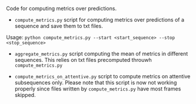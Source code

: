 Code for computing metrics over predictions.

* `compute_metrics.py` script for computing metrics over predictions of a sequence
and save them to txt files.

Usage: `python compute_metrics.py --start <start_sequence> --stop <stop_sequence>`

* `aggregate_metrics.py` script computing the mean of metrics in different sequences.
This relies on txt files precomputed throuwh `compute_metrics.py`

* `compute_metrics_on_attentive.py` script to compute metrics on attentive subsequences only. Please note that this script is now not working properly since files written by `compute_metrics.py` have most frames skipped.
